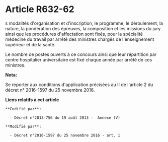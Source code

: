 # Article R632-62

s modalités d'organisation et d'inscription, le programme, le déroulement, la nature, la pondération des épreuves, la
composition et les missions du jury ainsi que les procédures d'affectation sont fixés, pour la spécialité médecine du travail
par arrêté des ministres chargés de l'enseignement supérieur et de la santé. 

Le nombre de postes ouverts à ce concours ainsi que leur répartition par centre hospitalier universitaire est fixé chaque
année par arrêté de ces ministres.

**Nota:**

Se reporter aux conditions d'application précisées au II de l'article 2 du décret n° 2016-1597 du 25 novembre 2016.

**Liens relatifs à cet article**

	**Codifié par**:

	  - Décret n°2013-756 du 19 août 2013 -  Annexe (V)

	**Modifié par**:

	  - Décret n°2016-1597 du 25 novembre 2016 - art. 1
